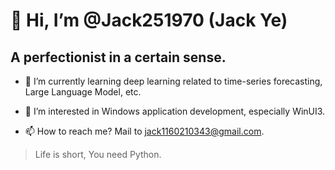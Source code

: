 # 👋 Hi, I’m @Jack251970 (Jack Ye)

## A perfectionist in a certain sense.

- 🌱 I’m currently learning deep learning related to time-series forecasting, Large Language Model, etc.

- 👀 I’m interested in Windows application development, especially WinUI3.

- 📫 How to reach me? Mail to [jack1160210343@gmail.com](mailto:jack1160210343@gmail.com).

> Life is short, You need Python.
